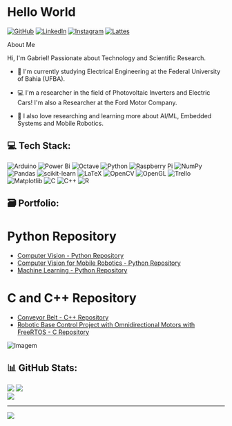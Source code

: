 <!-- Title -->
# Hello World

[![GitHub](https://img.shields.io/badge/GitHub-%2312100E.svg?logo=Github&logoColor=white)](https://github.com/GCorreia-SD/GCorreia-SD/)
[![LinkedIn](https://img.shields.io/badge/LinkedIn-%230077B5.svg?logo=linkedin&logoColor=white)](https://linkedin.com/in/https://www.linkedin.com/in/gcorreia-santos/) 
[![Instagram](https://img.shields.io/badge/Instagram-%23E4405F.svg?logo=Instagram&logoColor=white)](https://instagram.com/https://www.instagram.com/sd_gabriel00/)
[![Lattes](https://img.shields.io/badge/Lattes-%230A5599.svg?logoColor=white)](http://lattes.cnpq.br/9393452377273745)

<!-- General Presentation -->
<p>
  About Me
  
  Hi, I'm Gabriel! Passionate about Technology and Scientific Research.
  
  * 📓 I'm currently studying Electrical Engineering at the Federal University of Bahia (UFBA).
    
  * 💻 I'm a researcher in the field of Photovoltaic Inverters and Electric Cars! I'm also a Researcher at the Ford Motor Company.

  * 🤖 I also love researching and learning more about AI/ML, Embedded Systems and Mobile Robotics.
</p>

<!-- TechStack -->
## 💻 Tech Stack:
![Arduino](https://img.shields.io/badge/-Arduino-00979D?style=for-the-badge&logo=Arduino&logoColor=white) 
![Power Bi](https://img.shields.io/badge/power_bi-F2C811?style=for-the-badge&logo=powerbi&logoColor=black)
![Octave](https://img.shields.io/badge/OCTAVE-darkblue?style=for-the-badge&logo=octave&logoColor=fcd683) 
![Python](https://img.shields.io/badge/python-3670A0?style=for-the-badge&logo=python&logoColor=ffdd54) 
![Raspberry Pi](https://img.shields.io/badge/-RaspberryPi-C51A4A?style=for-the-badge&logo=Raspberry-Pi) 
![NumPy](https://img.shields.io/badge/numpy-%23013243.svg?style=for-the-badge&logo=numpy&logoColor=white) 
![Pandas](https://img.shields.io/badge/pandas-%23150458.svg?style=for-the-badge&logo=pandas&logoColor=white) 
![scikit-learn](https://img.shields.io/badge/scikit--learn-%23F7931E.svg?style=for-the-badge&logo=scikit-learn&logoColor=white) 
![LaTeX](https://img.shields.io/badge/latex-%23008080.svg?style=for-the-badge&logo=latex&logoColor=white) 
![OpenCV](https://img.shields.io/badge/opencv-%23white.svg?style=for-the-badge&logo=opencv&logoColor=white) 
![OpenGL](https://img.shields.io/badge/OpenGL-%23FFFFFF.svg?style=for-the-badge&logo=opengl) 
![Trello](https://img.shields.io/badge/Trello-%23026AA7.svg?style=for-the-badge&logo=Trello&logoColor=white) 
![Matplotlib](https://img.shields.io/badge/Matplotlib-%23ffffff.svg?style=for-the-badge&logo=Matplotlib&logoColor=black) 
![C](https://img.shields.io/badge/c-%2300599C.svg?style=for-the-badge&logo=c&logoColor=white) 
![C++](https://img.shields.io/badge/c++-%2300599C.svg?style=for-the-badge&logo=c%2B%2B&logoColor=white) 
![R](https://img.shields.io/badge/r-%23276DC3.svg?style=for-the-badge&logo=r&logoColor=white) 

<!-- Portfolio -->
## 🗃️ Portfolio:
# Python Repository
- [Computer Vision - Python Repository](https://github.com/GCorreia-SD/ComputerVision-Repository)
- [Computer Vision for Mobile Robotics - Python Repository](https://github.com/GCorreia-SD/HuskyComputerVision-Repository/tree/videos)
- [Machine Learning - Python Repository](https://github.com/GCorreia-SD/MachineLearning-Repository/tree/main)

# C and C++ Repository
- [Conveyor Belt - C++ Repository](https://github.com/GCorreia-SD/ConveyorBelt-Repository/tree/main)
- [Robotic Base Control Project with Omnidirectional Motors with FreeRTOS - C Repository](https://github.com/GCorreia-SD/OmnidirectionalMotors-Repository/tree/main)

<!-- GIF -->
<p align="left">
  <img align="center" src="https://i.giphy.com/media/v1.Y2lkPTc5MGI3NjExa2FjaGJkcnZoZDNjZWs5Ync3d2RxNHc2eTF3a2E5em9kZjBxdjVuYiZlcD12MV9pbnRlcm5hbF9naWZfYnlfaWQmY3Q9Zw/KEN5pTGwPFRBylHoON/giphy.gif" alt="Imagem">
</p>

<!-- GitHub Stats -->
## 📊 GitHub Stats:
![](https://github-readme-stats.vercel.app/api?username=GCorreia-sd&theme=dark&hide_border=false&include_all_commits=false&count_private=false)
![](https://github-readme-streak-stats.herokuapp.com/?user=GCorreia-sd&theme=dark&hide_border=false)
<br/>
![](https://github-readme-stats.vercel.app/api/top-langs/?username=GCorreia-sd&theme=dark&hide_border=false&include_all_commits=false&count_private=false&layout=compact)
<br/> 


---
[![](https://visitcount.itsvg.in/api?id=GCorreia-sd&icon=0&color=0)](https://visitcount.itsvg.in)

<!-- Proudly created with GPRM ( https://gprm.itsvg.in ) -->
